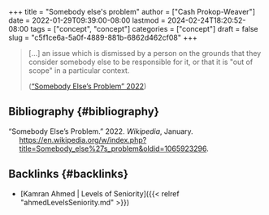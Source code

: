 +++
title = "Somebody else's problem"
author = ["Cash Prokop-Weaver"]
date = 2022-01-29T09:39:00-08:00
lastmod = 2024-02-24T18:20:52-08:00
tags = ["concept", "concept"]
categories = ["concept"]
draft = false
slug = "c5f1ce6a-5a0f-4889-881b-6862d462cf08"
+++

> [...] an issue which is dismissed by a person on the grounds that they consider somebody else to be responsible for it, or that it is "out of scope" in a particular context.
>
> (<a href="#citeproc_bib_item_1">“Somebody Else’s Problem” 2022</a>)


## Bibliography {#bibliography}

<style>.csl-entry{text-indent: -1.5em; margin-left: 1.5em;}</style><div class="csl-bib-body">
  <div class="csl-entry"><a id="citeproc_bib_item_1"></a>“Somebody Else’s Problem.” 2022. <i>Wikipedia</i>, January. <a href="https://en.wikipedia.org/w/index.php?title=Somebody_else%27s_problem&oldid=1065923296">https://en.wikipedia.org/w/index.php?title=Somebody_else%27s_problem&#38;oldid=1065923296</a>.</div>
</div>


## Backlinks {#backlinks}

-   [Kamran Ahmed | Levels of Seniority]({{< relref "ahmedLevelsSeniority.md" >}})

